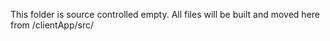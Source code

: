This folder is source controlled empty. All files
will be built and moved here from /clientApp/src/

